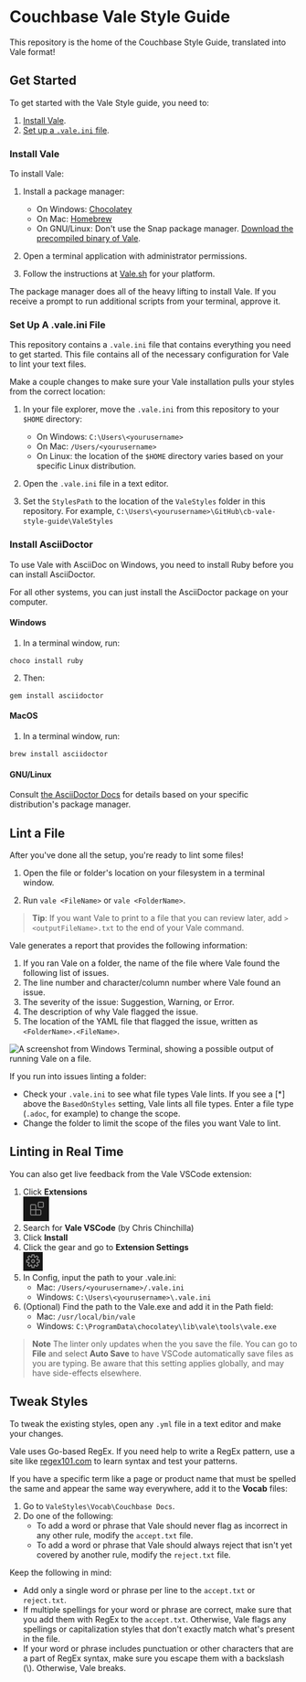 # Couchbase Vale Style Guide

This repository is the home of the Couchbase Style Guide, translated into Vale format! 

## Get Started 

To get started with the Vale Style guide, you need to: 

1. [Install Vale](#install-vale). 
2. [Set up a `.vale.ini` file](#set-up-a-valeini-file).
<!--- 3. [Configure your dicpath for Couchbase.Spelling](#configure-your-dicpath-for-couchbasespelling) -->

### Install Vale

To install Vale: 

1. Install a package manager: 
    - On Windows: [Chocolatey](https://chocolatey.org/install)
    - On Mac: [Homebrew](https://brew.sh/)
    - On GNU/Linux: Don't use the Snap package manager. [Download the precompiled binary of Vale](https://vale.sh/docs/vale-cli/installation/#github-releases).

2. Open a terminal application with administrator permissions. 

3. Follow the instructions at [Vale.sh](https://vale.sh/docs/vale-cli/installation/) for your platform. 

The package manager does all of the heavy lifting to install Vale. If you receive a prompt to run additional scripts from your terminal, approve it. 

### Set Up A .vale.ini File 

This repository contains a `.vale.ini` file that contains everything you need to get started. This file contains all of the necessary configuration for Vale to lint your text files.

Make a couple changes to make sure your Vale installation pulls your styles from the correct location: 

1. In your file explorer, move the `.vale.ini` from this repository to your `$HOME` directory: 
    - On Windows: `C:\Users\<yourusername>`
    - On Mac: `/Users/<yourusername>`
    - On Linux: the location of the `$HOME` directory varies based on your specific Linux distribution. 

2. Open the `.vale.ini` file in a text editor. 

3. Set the `StylesPath` to the location of the `ValeStyles` folder in this repository. 
    For example, `C:\Users\<yourusername>\GitHub\cb-vale-style-guide\ValeStyles`

<!-- I'm commenting this out as recent changes to the Spelling rules in Vale have made this redundant! -SW

### Configure your dicpath for `Couchbase.Spelling`

Unfortunately, the Spelling rule for the spellcheck searches for the path to the required dictionary relative to the directory where you're trying to lint. Not great. 

Set the location of the dictionary file:

1. Replace the `$REPO` in the `dicpath` attribute to the location of the `ValeStyles` folder in your local copy of this repository. --> 

### Install AsciiDoctor

To use Vale with AsciiDoc on Windows, you need to install Ruby before you can install AsciiDoctor. 

For all other systems, you can just install the AsciiDoctor package on your computer. 

#### Windows  

1. In a terminal window, run: 
```
choco install ruby
```

2. Then: 
```
gem install asciidoctor
```

#### MacOS 

1. In a terminal window, run: 
```
brew install asciidoctor
```

#### GNU/Linux 

Consult [the AsciiDoctor Docs](https://asciidoctor.org/#linux-package-managers) for details based on your specific distribution's package manager.

## Lint a File 

After you've done all the setup, you're ready to lint some files! 

1. Open the file or folder's location on your filesystem in a terminal window. 

2. Run `vale <FileName>` or `vale <FolderName>`. 

> **Tip**: If you want Vale to print to a file that you can review later, add `> <outputFileName>.txt` to the end of your Vale command. 

Vale generates a report that provides the following information: 

1. If you ran Vale on a folder, the name of the file where Vale found the following list of issues.  
2. The line number and character/column number where Vale found an issue. 
3. The severity of the issue: Suggestion, Warning, or Error.
4. The description of why Vale flagged the issue. 
5. The location of the YAML file that flagged the issue, written as `<FolderName>.<FileName>`. 

![A screenshot from Windows Terminal, showing a possible output of running Vale on a file.](vale-report-example.png)

If you run into issues linting a folder:

- Check your `.vale.ini` to see what file types Vale lints. If you see a [*] above the `BasedOnStyles` setting, Vale lints all file types. Enter a file type (`.adoc`, for example) to change the scope. 
- Change the folder to limit the scope of the files you want Vale to lint.

## Linting in Real Time

You can also get live feedback from the Vale VSCode extension:

1. Click **Extensions**  
![The extensions tab in VSCode](vscode-extensions-tab.png)
2. Search for **Vale VSCode** (by Chris Chinchilla)
3. Click **Install**
4. Click the gear and go to **Extension Settings**  
![The manage extension button in VSCode](manage-button.png)
5. In Config, input the path to your .vale.ini:
    * Mac: `/Users/<yourusername>/.vale.ini`
    * Windows: `C:\Users\<yourusername>\.vale.ini`
6. (Optional) Find the path to the Vale.exe and add it in the Path field:
    * Mac: `/usr/local/bin/vale`
    * Windows: `C:\ProgramData\chocolatey\lib\vale\tools\vale.exe`

> **Note**
The linter only updates when the you save the file. You can go to **File** and select **Auto Save** to have VSCode automatically save files as you are typing. Be aware that this setting applies globally, and may have side-effects elsewhere.



## Tweak Styles 

To tweak the existing styles, open any `.yml` file in a text editor and make your changes. 

Vale uses Go-based RegEx. If you need help to write a RegEx pattern, use a site like [regex101.com](https://regex101.com/) to learn syntax and test your patterns.

If you have a specific term like a page or product name that must be spelled the same and appear the same way everywhere, add it to the **Vocab** files: 

1. Go to `ValeStyles\Vocab\Couchbase Docs`. 
2. Do one of the following: 
    - To add a word or phrase that Vale should never flag as incorrect in any other rule, modify the `accept.txt` file. 
    - To add a word or phrase that Vale should always reject that isn't yet covered by another rule, modify the `reject.txt` file. 

Keep the following in mind: 

- Add only a single word or phrase per line to the `accept.txt` or `reject.txt`. 
- If multiple spellings for your word or phrase are correct, make sure that you add them with RegEx to the `accept.txt`. Otherwise, Vale flags any spellings or capitalization styles that don't exactly match what's present in the file. 
- If your word or phrase includes punctuation or other characters that are a part of RegEx syntax, make sure you escape them with a backslash (\\). Otherwise, Vale breaks. 
